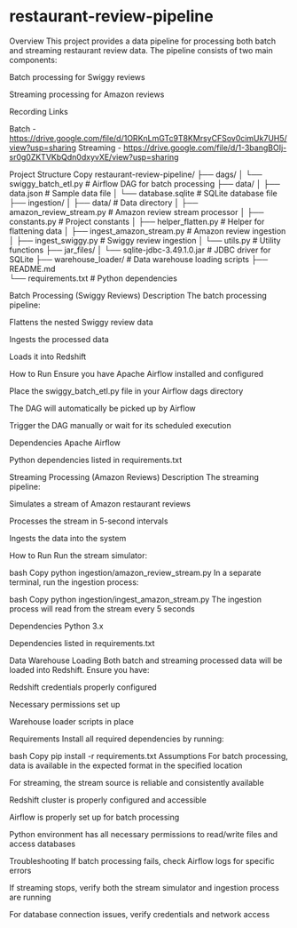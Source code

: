 # restaurant-review-pipeline
Overview
This project provides a data pipeline for processing both batch and streaming restaurant review data. The pipeline consists of two main components:

Batch processing for Swiggy reviews

Streaming processing for Amazon reviews

Recording Links

Batch - https://drive.google.com/file/d/1ORKnLmGTc9T8KMrsyCFSov0cimUk7UH5/view?usp=sharing
Streaming - https://drive.google.com/file/d/1-3bangBOIj-sr0g0ZKTVKbQdn0dxyvXE/view?usp=sharing

Project Structure
Copy
restaurant-review-pipeline/
├── dags/
│   └── swiggy_batch_etl.py          # Airflow DAG for batch processing
├── data/
│   ├── data.json                     # Sample data file
│   └── database.sqlite               # SQLite database file
├── ingestion/
│   ├── data/                         # Data directory
│   ├── amazon_review_stream.py       # Amazon review stream processor
│   ├── constants.py                  # Project constants
│   ├── helper_flatten.py             # Helper for flattening data
│   ├── ingest_amazon_stream.py       # Amazon review ingestion
│   ├── ingest_swiggy.py              # Swiggy review ingestion
│   └── utils.py                      # Utility functions
├── jar_files/
│   └── sqlite-jdbc-3.49.1.0.jar      # JDBC driver for SQLite
├── warehouse_loader/                 # Data warehouse loading scripts
├── README.md                         
└── requirements.txt                  # Python dependencies

Batch Processing (Swiggy Reviews)
Description
The batch processing pipeline:

Flattens the nested Swiggy review data

Ingests the processed data

Loads it into Redshift

How to Run
Ensure you have Apache Airflow installed and configured

Place the swiggy_batch_etl.py file in your Airflow dags directory

The DAG will automatically be picked up by Airflow

Trigger the DAG manually or wait for its scheduled execution

Dependencies
Apache Airflow

Python dependencies listed in requirements.txt

Streaming Processing (Amazon Reviews)
Description
The streaming pipeline:

Simulates a stream of Amazon restaurant reviews

Processes the stream in 5-second intervals

Ingests the data into the system

How to Run
Run the stream simulator:

bash
Copy
python ingestion/amazon_review_stream.py
In a separate terminal, run the ingestion process:

bash
Copy
python ingestion/ingest_amazon_stream.py
The ingestion process will read from the stream every 5 seconds

Dependencies
Python 3.x

Dependencies listed in requirements.txt

Data Warehouse Loading
Both batch and streaming processed data will be loaded into Redshift. Ensure you have:

Redshift credentials properly configured

Necessary permissions set up

Warehouse loader scripts in place

Requirements
Install all required dependencies by running:

bash
Copy
pip install -r requirements.txt
Assumptions
For batch processing, data is available in the expected format in the specified location

For streaming, the stream source is reliable and consistently available

Redshift cluster is properly configured and accessible

Airflow is properly set up for batch processing

Python environment has all necessary permissions to read/write files and access databases

Troubleshooting
If batch processing fails, check Airflow logs for specific errors

If streaming stops, verify both the stream simulator and ingestion process are running

For database connection issues, verify credentials and network access